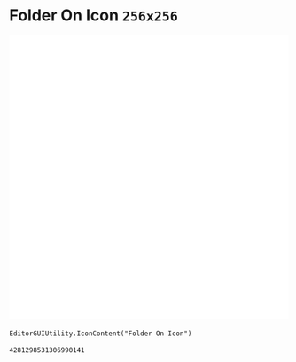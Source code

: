 # Folder On Icon `256x256`
<img src="/img/Folder%20On%20Icon.png" width=512 height=512>

``` CSharp
EditorGUIUtility.IconContent("Folder On Icon")
```
```
4281298531306990141
```
